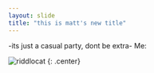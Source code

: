 ```yaml
---
layout: slide
title: "this is matt's new title"
---
```


-its just a casual party, dont be extra- Me:

![riddlocat](https://octodex.github.com/images/riddlocat.png)
{: .center}
